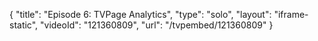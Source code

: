 {
    "title": "Episode 6: TVPage Analytics",
    "type": "solo",
    "layout": "iframe-static",
    "videoId": "121360809",
    "url": "\/tvpembed\/121360809"
}
